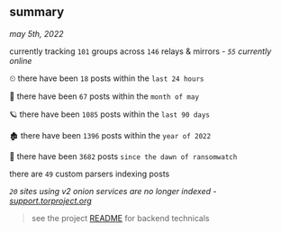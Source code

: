 
## summary
_may 5th, 2022_

currently tracking `101` groups across `146` relays & mirrors - _`55` currently online_

⏲ there have been `18` posts within the `last 24 hours`

🦈 there have been `67` posts within the `month of may`

🪐 there have been `1085` posts within the `last 90 days`

🏚 there have been `1396` posts within the `year of 2022`

🦕 there have been `3682` posts `since the dawn of ransomwatch`

there are `49` custom parsers indexing posts

_`20` sites using v2 onion services are no longer indexed - [support.torproject.org](https://support.torproject.org/onionservices/v2-deprecation/)_

> see the project [README](https://github.com/thetanz/ransomwatch#ransomwatch--) for backend technicals
